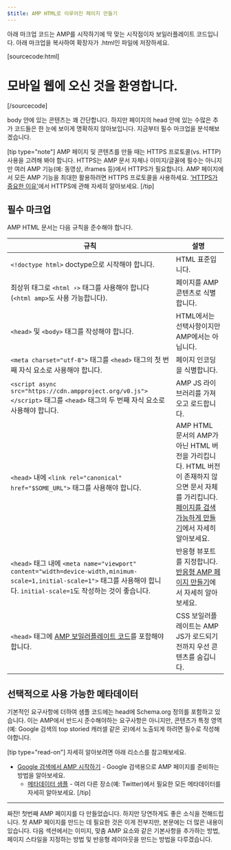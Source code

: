```yaml
---
$title: AMP HTML로 이루어진 페이지 만들기
---
```


아래 마크업 코드는 AMP를 시작하기에 딱 맞는 시작점이자 보일러플레이트 코드입니다.
아래 마크업을 복사하여 확장자가 .html인 파일에 저장하세요.

[sourcecode:html]
<!doctype html>
<html amp lang="en">
  <head>
    <meta charset="utf-8">
    <script async src="https://cdn.ampproject.org/v0.js"></script>
    <title>Hello, AMPs</title>
    <link rel="canonical" href="{{doc.url}}">
    <meta name="viewport" content="width=device-width,minimum-scale=1,initial-scale=1">
    <script type="application/ld+json">
      {
        "@context": "http://schema.org",
        "@type": "NewsArticle",
        "headline": "Open-source framework for publishing content",
        "datePublished": "2015-10-07T12:02:41Z",
        "image": [
          "logo.jpg"
        ]
      }
    </script>
    <style amp-boilerplate>body{-webkit-animation:-amp-start 8s steps(1,end) 0s 1 normal both;-moz-animation:-amp-start 8s steps(1,end) 0s 1 normal both;-ms-animation:-amp-start 8s steps(1,end) 0s 1 normal both;animation:-amp-start 8s steps(1,end) 0s 1 normal both}@-webkit-keyframes -amp-start{from{visibility:hidden}to{visibility:visible}}@-moz-keyframes -amp-start{from{visibility:hidden}to{visibility:visible}}@-ms-keyframes -amp-start{from{visibility:hidden}to{visibility:visible}}@-o-keyframes -amp-start{from{visibility:hidden}to{visibility:visible}}@keyframes -amp-start{from{visibility:hidden}to{visibility:visible}}</style><noscript><style amp-boilerplate>body{-webkit-animation:none;-moz-animation:none;-ms-animation:none;animation:none}</style></noscript>
  </head>
  <body>
    <h1>모바일 웹에 오신 것을 환영합니다.</h1>
  </body>
</html>
[/sourcecode]

body 안에 있는 콘텐츠는 꽤 간단합니다.
하지만 페이지의 head 안에 있는 수많은 추가 코드들은 한 눈에 보이게 명확하지 않아보입니다.
지금부터 필수 마크업을 분석해보겠습니다.

[tip type="note"]
AMP 페이지 및 콘텐츠를 만들 때는 HTTPS 프로토콜(vs. HTTP) 사용을 고려해 봐야 합니다. HTTPS는 AMP 문서 자체나 이미지/글꼴에 필수는 아니지만 여러 AMP 기능(예: 동영상, iframes 등)에서 HTTPS가 필요합니다. AMP 페이지에서 모든 AMP 기능을 최대한 활용하려면 HTTPS 프로토콜을 사용하세요. ['HTTPS가 중요한 이유'](https://developers.google.com/web/fundamentals/security/encrypt-in-transit/why-https)에서 HTTPS에 관해 자세히 알아보세요.
[/tip]

## 필수 마크업

AMP HTML 문서는 다음 규칙을 준수해야 합니다.

| 규칙      | 설명 |
| --------- | ----------- |
| `<!doctype html>` doctype으로 시작해야 합니다. | HTML 표준입니다. |
| 최상위 태그로 `<html ⚡>` 태그를 사용해야 합니다 (`<html amp>`도 사용 가능합니다). | 페이지를 AMP 콘텐츠로 식별합니다. |
| `<head>` 및 `<body>` 태그를 작성해야 합니다. | HTML에서는 선택사항이지만 AMP에서는 아닙니다.
| `<meta charset="utf-8">` 태그를 `<head>` 태그의 첫 번째 자식 요소로 사용해야 합니다. | 페이지 인코딩을 식별합니다. |
| `<script async src="https://cdn.ampproject.org/v0.js"></script>` 태그를 `<head>` 태그의 두 번째 자식 요소로 사용해야 합니다. | AMP JS 라이브러리를 가져오고 로드합니다. |
| `<head>` 내에 `<link rel="canonical" href="$SOME_URL">` 태그를 사용해야 합니다. | AMP HTML 문서의 AMP가 아닌 HTML 버전을 가리킵니다. HTML 버전이 존재하지 않으면 문서 자체를 가리킵니다. [페이지를 검색 가능하게 만들기](../../../../documentation/guides-and-tutorials/optimize-measure/discovery.md)에서 자세히 알아보세요.
| `<head>` 태그 내에 `<meta name="viewport" content="width=device-width,minimum-scale=1,initial-scale=1">` 태그를 사용해야 합니다. `initial-scale=1`도 작성하는 것이 좋습니다. | 반응형 뷰포트를 지정합니다. [반응형 AMP 페이지 만들기](../../../../documentation/guides-and-tutorials/develop/style_and_layout/responsive_design.md)에서 자세히 알아보세요. |
| `<head>` 태그에 [AMP 보일러플레이트 코드](../../../../documentation/guides-and-tutorials/learn/spec/amp-boilerplate.md)를 포함해야 합니다.  | CSS 보일러플레이트는 AMP JS가 로드되기 전까지 우선 콘텐츠를 숨깁니다. |

## 선택적으로 사용 가능한 메타데이터

기본적인 요구사항에 더하여 샘플 코드에는 head에 Schema.org 정의를 포함하고 있습니다. 이는 AMP에서 반드시 준수해야하는 요구사항은 아니지만, 콘텐츠가 특정 영역 (예: Google 검색의 top storied 캐러셀 같은 곳)에서 노출되게 하려면 필수로 작성해야합니다.

[tip type="read-on"] 자세히 알아보려면 아래 리소스를 참고해보세요.

* [Google 검색에서 AMP 시작하기](https://developers.google.com/amp/docs) - Google 검색용으로 AMP 페이지를 준비하는 방법을 알아보세요.
  * [메타데이터 샘플](https://github.com/ampproject/amphtml/tree/master/examples/metadata-examples) - 여러 다른 장소(예: Twitter)에서 필요한 모든 메타데이터를 자세히 알아보세요.
[/tip]

<hr>

짜잔! 첫번째 AMP 페이지를 다 만들었습니다. 하지만 당연하게도 
좋은 소식을 전해드립니다. 첫 AMP 페이지를 만드는 데 필요한 것은 이게 전부지만, 본문에는 더 많은 내용이 있습니다. 다음 섹션에서는 이미지, 맞춤 AMP 요소와 같은 기본사항을 추가하는 방법, 페이지 스타일을 지정하는 방법 및 반응형 레이아웃을 만드는 방법을 다루겠습니다.
